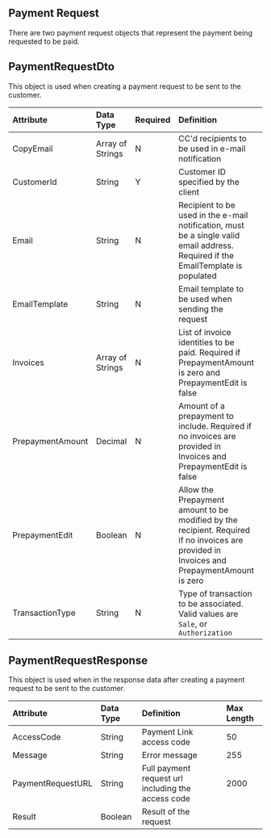 ## Payment Request
There are two payment request objects that represent the payment being requested to be paid.

## PaymentRequestDto
This object is used when creating a payment request to be sent to the customer.

| Attribute | Data Type | Required | Definition | Max Length |
| :----------- | :--------- | :---------| :--------- | :--------- |
| CopyEmail | Array of Strings | N | CC'd recipients to be used in e-mail notification | 1000 |
| CustomerId | String | Y | Customer ID specified by the client | 50 |
| Email | String | N | Recipient to be used in the e-mail notification, must be a single valid email address. Required if the EmailTemplate is populated | 255 |
| EmailTemplate | String | N | Email template to be used when sending the request | 255 |
| Invoices | Array of Strings | N | List of invoice identities to be paid. Required if PrepaymentAmount is zero and PrepaymentEdit is false |  |
| PrepaymentAmount | Decimal | N | Amount of a prepayment to include.  Required if no invoices are provided in Invoices and PrepaymentEdit is false | 16,2 |
| PrepaymentEdit | Boolean | N | Allow the Prepayment amount to be modified by the recipient. Required if no invoices are provided in Invoices and PrepaymentAmount is zero |  |
| TransactionType | String | N | Type of transaction to be associated. Valid values are `Sale`, or `Authorization` | 15 |

## PaymentRequestResponse
This object is used when in the response data after creating a payment request to be sent to the customer.

| Attribute | Data Type | Definition | Max Length |
| :----------- | :--------- | :--------- | :--------- |
| AccessCode | String | Payment Link access code | 50 |
| Message | String | Error message | 255 |
| PaymentRequestURL | String | Full payment request url including the access code | 2000 |
| Result | Boolean | Result of the request |  |
